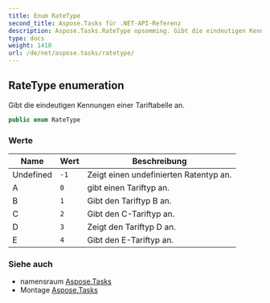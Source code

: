 ```yaml
---
title: Enum RateType
second_title: Aspose.Tasks für .NET-API-Referenz
description: Aspose.Tasks.RateType opsomming. Gibt die eindeutigen Kennungen einer Tariftabelle an.
type: docs
weight: 1410
url: /de/net/aspose.tasks/ratetype/
---
```

## RateType enumeration

Gibt die eindeutigen Kennungen einer Tariftabelle an.

```csharp
public enum RateType
```

### Werte

| Name | Wert | Beschreibung |
| --- | --- | --- |
| Undefined | `-1` | Zeigt einen undefinierten Ratentyp an. |
| A | `0` | gibt einen Tariftyp an. |
| B | `1` | Gibt den Tariftyp B an. |
| C | `2` | Gibt den C-Tariftyp an. |
| D | `3` | Zeigt den Tariftyp D an. |
| E | `4` | Gibt den E-Tariftyp an. |

### Siehe auch

* namensraum [Aspose.Tasks](../../aspose.tasks/)
* Montage [Aspose.Tasks](../../)


